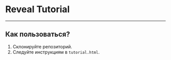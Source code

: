 # Reveal Tutorial

---

## Как пользоваться?
1. Склонируйте репозиторий.
2. Следуйте инструкциям в `tutorial.html`.
